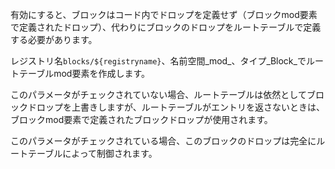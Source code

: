 有効にすると、ブロックはコード内でドロップを定義せず（ブロックmod要素で定義されたドロップ）、代わりにブロックのドロップをルートテーブルで定義する必要があります。

レジストリ名`blocks/${registryname}`、名前空間_mod_、タイプ_Block_でルートテーブルmod要素を作成します。

このパラメータがチェックされていない場合、ルートテーブルは依然としてブロックドロップを上書きしますが、ルートテーブルがエントリを返さないときは、ブロックmod要素で定義されたブロックドロップが使用されます。

このパラメータがチェックされている場合、このブロックのドロップは完全にルートテーブルによって制御されます。